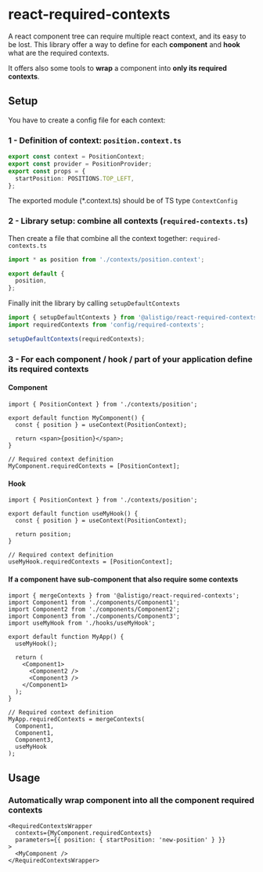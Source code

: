 # react-required-contexts

A react component tree can require multiple react context, and its easy to be lost.
This library offer a way to define for each **component** and **hook** what are the required contexts.

It offers also some tools to **wrap** a component into **only its required contexts**.

## Setup

You have to create a config file for each context:

### 1 - Definition of context: `position.context.ts`

```ts
export const context = PositionContext;
export const provider = PositionProvider;
export const props = {
  startPosition: POSITIONS.TOP_LEFT,
};
```

The exported module (\*.context.ts) should be of TS type `ContextConfig`

### 2 - Library setup: combine all contexts (`required-contexts.ts`)

Then create a file that combine all the context together: `required-contexts.ts`

```ts
import * as position from './contexts/position.context';

export default {
  position,
};
```

Finally init the library by calling `setupDefaultContexts`

```ts
import { setupDefaultContexts } from '@alistigo/react-required-contexts';
import requiredContexts from 'config/required-contexts';

setupDefaultContexts(requiredContexts);
```

### 3 - For each component / hook / part of your application define its required contexts

#### Component

```tsx
import { PositionContext } from './contexts/position';

export default function MyComponent() {
  const { position } = useContext(PositionContext);

  return <span>{position}</span>;
}

// Required context definition
MyComponent.requiredContexts = [PositionContext];
```

#### Hook

```tsx
import { PositionContext } from './contexts/position';

export default function useMyHook() {
  const { position } = useContext(PositionContext);

  return position;
}

// Required context definition
useMyHook.requiredContexts = [PositionContext];
```

#### If a component have sub-component that also require some contexts

```tsx
import { mergeContexts } from '@alistigo/react-required-contexts';
import Component1 from './components/Component1';
import Component2 from './components/Component2';
import Component3 from './components/Component3';
import useMyHook from './hooks/useMyHook';

export default function MyApp() {
  useMyHook();

  return (
    <Component1>
      <Component2 />
      <Component3 />
    </Component1>
  );
}

// Required context definition
MyApp.requiredContexts = mergeContexts(
  Component1,
  Component1,
  Component3,
  useMyHook
);
```

## Usage

### Automatically wrap component into all the component required contexts

```tsx
<RequiredContextsWrapper
  contexts={MyComponent.requiredContexts}
  parameters={{ position: { startPosition: 'new-position' } }}
>
  <MyComponent />
</RequiredContextsWrapper>
```
